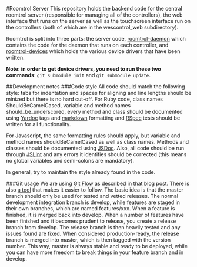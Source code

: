 #Roomtrol Server
This repository holds the backend code for the central roomtrol server (responsible for managing all of the controllers), the web interface that runs on the server as well as the touchscreen interface run on the controllers (both of which are in the wescontrol_web subdirectory).

Roomtrol is split into three parts: the server code, [roomtrol-daemon](https://github.com/mwylde/roomtrol-daemon) which contains the code for the daemon that runs on each controller, and [roomtrol-devices](https://github.com/mwylde/roomtrol-devices) which holds the various device drivers that have been written.

**Note: in order to get device drivers, you need to run these two commands**: `git submodule init` and `git submodule update`.

##Development notes
###Code style
All code should match the following style: tabs for indentation and spaces for aligning and line lengths should be minized but there is no hard cut-off. For Ruby code, class names ShouldBeCamelCased, variable and method names should\_be\_underscored, every method and class should be documented using [Yardoc](yardoc.com) tags and [markdown](http://daringfireball.net/projects/markdown/) formatting and [RSpec](rpsec.org) tests should be written for all functionality.

For Javascript, the same formatting rules should apply, but variable and method names shouldBeCamelCased as well as class names. Methods and classes should be documented using [JSDoc](http://code.google.com/p/jsdoc-toolkit/). Also, all code should be run through [JSLint](http://www.jslint.com/) and any errors it identifies should be corrected (this means no global variables and semi-colons are mandatory).

In general, try to maintain the style already found in the code.

###Git usage
We are using [Git Flow](http://nvie.com/git-model) as described in that blog post. There is also [a tool](http://github.com/nvie/gitflow) that makes it easier to follow. The basic idea is that the master branch should only be used for tested and vetted releases. The normal development integration branch is develop, while features are staged in their own branches, which are named features/xxx. When a feature is finished, it is merged back into develop. When a number of features have been finished and it becomes prudent to release, you create a release branch from develop. The release branch is then heavily tested and any issues found are fixed. When considered production-ready, the release branch is merged into master, which is then tagged with the version number. This way, master is always stable and ready to be deployed, while you can have more freedom to break things in your feature branch and in develop.